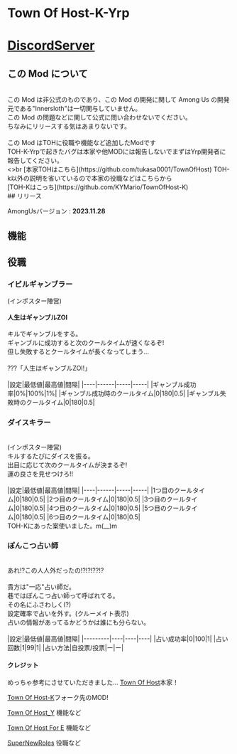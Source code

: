 # Town Of Host-K-Yrp

# [DiscordServer](https://discord.gg/kevXDW9bcF)

## この Mod について
<br>
この Mod は非公式のものであり、この Mod の開発に関して Among Us の開発元である"Innersloth"は一切関与していません。<br>
この Mod の問題などに関して公式に問い合わせないでください。<br>
ちなみにリリースする気はあまりないです。<br>
<br>
この Mod はTOHに役職や機能など追加したModです<br>
TOH-K-Yrpで起きたバグは本家や他MODには報告しないでまずはYrp開発者に報告してください。<br>
<>br
[本家TOHはこちら](https://github.com/tukasa0001/TownOfHost) TOH-k以外の説明を省いているので本家の役職などはこちらから<br>
[TOH-Kはこっち](https://github.com/KYMario/TownOfHost-K)<br>
## リリース

AmongUsバージョン : **2023.11.28**<br>

## 機能

## 役職
### イビルギャンブラー
(インポスター陣営)<br>
<br>
**人生はギャンブルZOI**<br>
<br>
キルでギャンブルをする。<br>
ギャンブルに成功すると次のクールタイムが速くなるぞ!<br>
但し失敗するとクールタイムが長くなってしまう...<br>
<br>
???「人生はギャンブルZOI!」<br>
<br>
|設定|最低値|最高値|間隔|
|----|------|-----|-----|
|ギャンブル成功率|0%|100%|1%|
|ギャンブル成功時のクールタイム|0|180|0.5|
|ギャンブル失敗時のクールタイム|0|180|0.5|
<br>
### ダイスキラー 
<br>(インポスター陣営)
<br>
キルするたびにダイスを振る。<br>
出目に応じて次のクールタイムが決まるぞ!<br>
運の良さを見せつけろ!!<br>
<br>
|設定|最低値|最高値|間隔|
|----|------|-----|-----|
|1つ目のクールタイム|0|180|0.5|
|2つ目のクールタイム|0|180|0.5|
|3つ目のクールタイム|0|180|0.5|
|4つ目のクールタイム|0|180|0.5|
|5つ目のクールタイム|0|180|0.5|
|6つ目のクールタイム|0|180|0.5|
<br>
TOH-Kにあった案使いました。m(__)m
<br>
### ぽんこつ占い師
<br>
あれ!?この人人外だったの!?!?!??!?<br>
<br>
貴方は"一応"占い師だ。<br>
巷ではぽんこつ占い師って呼ばれてる。<br>
その名にふさわしく(?)<br>
設定確率で占いを外す。(クルーメイト表示)<br>
占いの情報があってるかどうかは誰にも分らない。<br>
<br>
|設定|最低値|最高値|間隔|
|---------|----|----|----|
|占い成功率|0|100|1|
|占い回数|1|99|1|
|占い方法|自投票/投票|ー|ー|

#### クレジット
めっちゃ参考にさせていただきました...
[Town Of Host](https://github.com/tukasa0001/TownOfHost)本家！

[Town Of Host-K](https://github.com/KY_Mario/TownOfHost-K)フォーク先のMOD!

[Town Of Host_Y](https://github.com/Yumenopai/TownOfHost_Y) 機能など

[Town Of Host For E](https://github.com/AsumuAkaguma/TownOfHost_ForE) 機能など

[SuperNewRoles](https://github.com/ykundesu/SuperNewRoles) 役職など
